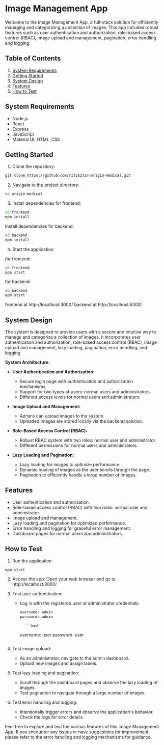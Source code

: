 # Image Management App

Welcome to the Image Management App, a full-stack solution for efficiently managing and categorizing a collection of images. This app includes robust features such as user authentication and authorization, role-based access control (RBAC), image upload and management, pagination, error handling, and logging.

## Table of Contents

1. [System Requirements](#system-requirements)
2. [Getting Started](#getting-started)
3. [System Design](#system-design)
4. [Features](#features)
5. [How to Test](#how-to-test)

## System Requirements

- Node.js
- React
- Express
- JavaScript
- Material UI ,HTML ,CSS

## Getting Started

1. Clone the repository:

```bash
git clone https://github.com/ritik2727/origin-medical.git
```

2. Navigate to the project directory:

```bash
cd origin-medical
```

3.  Install dependencies for frontend:

```bash
cd frontend
npm install
```

Install dependencies for backend:

```bash
cd backend
npm install
```

4. Start the application:

for frontend:

```bash
cd frontend
npm start
```

for backend:

```bash
cd backend
npm start
```

frontend at http://localhost:3000/
backend at http://localhost:5000/

## System Design

The system is designed to provide users with a secure and intuitive way to manage and categorize a collection of images. It incorporates user authentication and authorization, role-based access control (RBAC), image upload and management, lazy loading, pagination, error handling, and logging.

**System Architecture:**

- **User Authentication and Authorization:**

  - Secure login page with authentication and authorization mechanisms.
  - Support for two types of users: normal users and administrators.
  - Different access levels for normal users and administrators.

- **Image Upload and Management:**

  - Admins can upload images to the system.
  - Uploaded images are stored locally via the backend solution.

- **Role-Based Access Control (RBAC):**

  - Robust RBAC system with two roles: normal user and administrator.
  - Different permissions for normal users and administrators.

- **Lazy Loading and Pagination:**
  - Lazy loading for images to optimize performance.
  - Dynamic loading of images as the user scrolls through the page.
  - Pagination to efficiently handle a large number of images.

## Features

- User authentication and authorization.
- Role-based access control (RBAC) with two roles: normal user and administrator.
- Image upload and management.
- Lazy loading and pagination for optimized performance.
- Error handling and logging for graceful error management.
- Dashboard pages for normal users and administrators.

## How to Test

1. Run the application:

```bash
npm start
```

2. Access the app: Open your web browser and go to http://localhost:3000/

3. Test user authentication:
   - Log in with the registered user or administrator credentials.
        ```bash
        username: admin
        password: admin
        ```
           ```bash
        username: user
        password: user
        ```

4. Test image upload:
   - As an administrator, navigate to the admin dashboard.
   - Upload new images and assign labels.

5. Test lazy loading and pagination:
   - Scroll through the dashboard pages and observe the lazy loading of images.
   - Test pagination to navigate through a large number of images.

6. Test error handling and logging:
   - Intentionally trigger errors and observe the application's behavior.
   - Check the logs for error details.

Feel free to explore and test the various features of this Image Management App. If you encounter any issues or have suggestions for improvement, please refer to the error handling and logging mechanisms for guidance.
```
